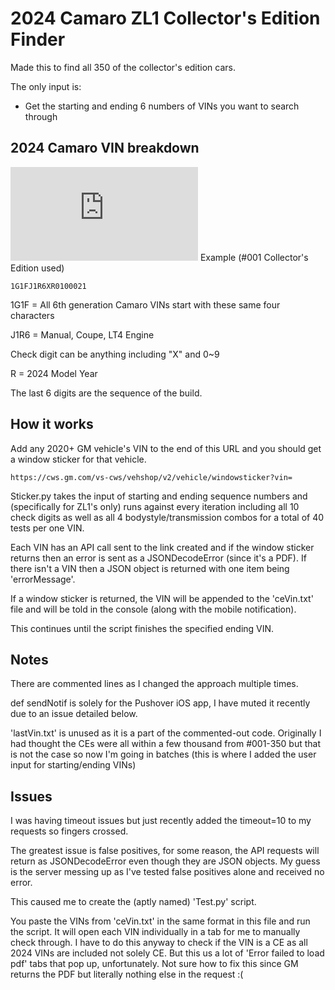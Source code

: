 # 2024 Camaro ZL1 Collector's Edition Finder

Made this to find all 350 of the collector's edition cars.

The only input is:
* Get the starting and ending 6 numbers of VINs you want to search through

## 2024 Camaro VIN breakdown
![Camaro VIN breakdown](https://www.camaro6.com/forums/attachment.php?attachmentid=1022448&stc=1&d=1583377227)
Example (#001 Collector's Edition used)
```
1G1FJ1R6XR0100021
```
1G1F = All 6th generation Camaro VINs start with these same four characters

J1R6 = Manual, Coupe, LT4 Engine

Check digit can be anything including "X" and 0~9

R = 2024 Model Year

The last 6 digits are the sequence of the build.

## How it works
Add any 2020+ GM vehicle's VIN to the end of this URL and you should get a window sticker for that vehicle.
```
https://cws.gm.com/vs-cws/vehshop/v2/vehicle/windowsticker?vin=
```
Sticker.py takes the input of starting and ending sequence numbers and (specifically for ZL1's only) runs against every iteration including all 10 check digits as well as all 4 bodystyle/transmission combos for a total of 40 tests per one VIN.

Each VIN has an API call sent to the link created and if the window sticker returns then an error is sent as a JSONDecodeError (since it's a PDF). If there isn't a VIN then a JSON object is returned with one item being 'errorMessage'.

If a window sticker is returned, the VIN will be appended to the 'ceVin.txt' file and will be told in the console (along with the mobile notification).

This continues until the script finishes the specified ending VIN.

## Notes
There are commented lines as I changed the approach multiple times.

def sendNotif is solely for the Pushover iOS app, I have muted it recently due to an issue detailed below.

'lastVin.txt' is unused as it is a part of the commented-out code. Originally I had thought the CEs were all within a few thousand from #001-350 but that is not the case so now I'm going in batches (this is where I added the user input for starting/ending VINs)

## Issues
I was having timeout issues but just recently added the timeout=10 to my requests so fingers crossed.

The greatest issue is false positives, for some reason, the API requests will return as JSONDecodeError even though they are JSON objects. My guess is the server messing up as I've tested false positives alone and received no error.

This caused me to create the (aptly named) 'Test.py' script.

You paste the VINs from 'ceVin.txt' in the same format in this file and run the script. It will open each VIN individually in a tab for me to manually check through. I have to do this anyway to check if the VIN is a CE as all 2024 VINs are included not solely CE. But this us a lot of 'Error failed to load pdf' tabs that pop up, unfortunately. Not sure how to fix this since GM returns the PDF but literally nothing else in the request :(
